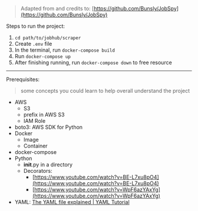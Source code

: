 > Adapted from and credits to: [https://github.com/Bunsly/JobSpy](https://github.com/Bunsly/JobSpy) 

Steps to run the project: 
1. `cd path/to/jobhub/scraper`
2. Create `.env` file 
3. In the terminal, run `docker-compose build` 
4. Run `docker-compose up`
5. After finishing running, run `docker-compose down` to free resource 

---

Prerequisites: 
> some concepts you could learn to help overall understand the project 
- AWS 
  - S3 
  - prefix in AWS S3 
  - IAM Role 
- boto3: AWS SDK for Python 
- Docker 
  - Image 
  - Container 
- docker-compose
- Python 
  - __init__.py in a directory 
  - Decorators: 
    - [https://www.youtube.com/watch?v=BE-L7xu8pO4](https://www.youtube.com/watch?v=BE-L7xu8pO4)
    - [https://www.youtube.com/watch?v=WpF6azYAxYg](https://www.youtube.com/watch?v=WpF6azYAxYg)
- YAML: [The YAML file explained | YAML Tutorial](https://www.youtube.com/watch?v=fwLBfZFrLgI) 